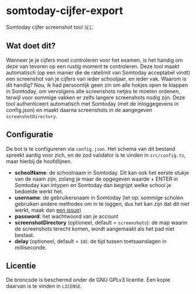 # somtoday-cijfer-export

Somtoday cijfer screenshot tool 🇳🇱

## Wat doet dit?

Wanneer je je cijfers moet controleren voor het examen, is het handig om deze van tevoren op een rustig moment te controleren.
Deze tool maakt automatisch (op een manier die de ratelimit van Somtoday acceptabel vindt) een screenshot van je cijfers van ieder schooljaar, en ieder vak.
Waarom is dit handig? Nou, ik had persoonlijk geen zin om alle hokjes open te klappen in Somtoday, om vervolgens alle screenshots netjes te moeten ordenen,
terwijl voor sommige vakken er zelfs langere screenshots nodig zijn. Deze tool authenticeert automatisch met Somtoday (met de inloggegevens in config.json)
en maakt daarna screenshots in de aangegeven `screenshotDirectory`.

## Configuratie

De bot is te configureren via `config.json`. Het schema van dit bestand spreekt aardig voor zich, en de zod validator is te vinden in `src/config.ts`, maar hierbij de hoofdlijnen.

- **schoolName**: de schoolnaam in Somtoday. Dit kan ook het eerste stukje van de naam zijn, zolang je maar de opgegeven waarde + ENTER in Somtoday kan intypen en Somtoday dan begrijpt welke school je bedoelde werkt het.
- **username**: de gebruikersnaam in Somtoday (let op: sommige scholen gebruiken andere methodes om in te loggen, dus het kan zijn dat dit niet werkt, maak dan [een issue](https://github.com/25huizengek1/somtoday-cijfer-export/issues/new/choose))
- **password**: het wachtwoord van je account
- **screenshotDirectory** (optioneel, default = `screenshots`): de map waarin de screenshots terecht komen, wordt aangemaakt als het pad niet bestaat.
- **delay** (optioneel, default = `10`): de tijd tussen toetsaanslagen in milliseconde.

## Licentie

De broncode is beschermd onder de GNU GPLv3 licentie. Een kopie daarvan is te vinden in `LICENSE`.
